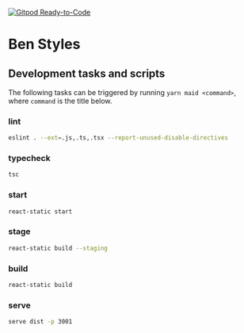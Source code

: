 [![Gitpod Ready-to-Code](https://img.shields.io/badge/Gitpod-Ready--to--Code-blue?logo=gitpod)](https://gitpod.io/#https://github.com/benadamstyles/benadamstyles)

# Ben Styles

## Development tasks and scripts

<!-- maid-tasks -->

The following tasks can be triggered by running `yarn maid <command>`, where `command` is the title below.

### lint

```sh
eslint . --ext=.js,.ts,.tsx --report-unused-disable-directives
```

### typecheck

```sh
tsc
```

### start

```sh
react-static start
```

### stage

```sh
react-static build --staging
```

### build

```sh
react-static build
```

### serve

```sh
serve dist -p 3001
```
